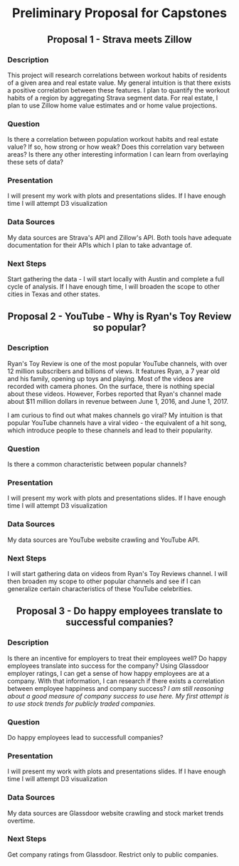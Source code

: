 # <center> Preliminary Proposal for Capstones </center>

## <center> Proposal 1 - Strava meets Zillow </center>

### Description
This project will research correlations between workout habits of residents of a given area and real estate value. My general intuition is that there exists a positive correlation between these features. I plan to quantify the workout habits of a region by aggregating Strava segment data. For real estate, I plan to use Zillow home value estimates and or home value projections.

### Question
Is there a correlation between population workout habits and real estate value? If so, how strong or how weak? Does this correlation vary between areas? Is there any other interesting information I can learn from overlaying these sets of data?

### Presentation
I will present my work with plots and presentations slides. If I have enough time I will attempt D3 visualization

### Data Sources
My data sources are Strava's API and Zillow's API. Both tools have adequate documentation for their APIs which I plan to take advantage of.

### Next Steps
Start gathering the data - I will start locally with Austin and complete a full cycle of analysis. If I have enough time, I will broaden the scope to other cities in Texas and other states.


## <center> Proposal 2 - YouTube - Why is Ryan's Toy Review so popular? </center>

### Description

Ryan's Toy Review is one of the most popular YouTube channels, with over 12 million subscribers and billions of views. It features Ryan, a 7 year old and his family, opening up toys and playing. Most of the videos are recorded with camera phones. On the surface, there is nothing special about these videos. However, Forbes reported that Ryan's channel made about $11 million dollars in revenue between June 1, 2016, and June 1, 2017.

I am curious to find out what makes channels go viral? My intuition is that popular YouTube channels have a viral video - the equivalent of a hit song, which introduce people to these channels and lead to their popularity.

### Question

Is there a common characteristic between popular channels?

### Presentation

I will present my work with plots and presentations slides. If I have enough time I will attempt D3 visualization

### Data Sources

My data sources are YouTube website crawling and YouTube API.

### Next Steps

I will start gathering data on videos from Ryan's Toy Reviews channel. I will then broaden my scope to other popular channels and see if I can generalize certain characteristics of these YouTube celebrities.

## <center> Proposal 3 - Do happy employees translate to successful companies? </center>

### Description

Is there an incentive for employers to treat their employees well? Do happy employees translate into success for the company? Using Glassdoor employer ratings, I can get a sense of how happy employees are at a company. With that information, I can research if there exists a correlation between employee happiness and company success? *I am still reasoning about a good measure of company success to use here. My first attempt is to use stock trends for publicly traded companies.*

### Question

Do happy employees lead to successfull companies?

### Presentation

I will present my work with plots and presentations slides. If I have enough time I will attempt D3 visualization

### Data Sources

My data sources are Glassdoor website crawling and stock market trends overtime.

### Next Steps

Get company ratings from Glassdoor. Restrict only to public companies.
